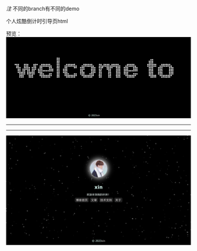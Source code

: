 *注* 不同的branch有不同的demo

个人炫酷倒计时引导页html

预览：
![](./p1.png)

---------------------------
---------------------------

![](./p2.png)

